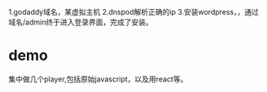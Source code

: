 ﻿1.godaddy域名，某虚拟主机
2.dnspod解析正确的ip
3.安装wordpress，，通过域名/admin终于进入登录界面，完成了安装。

# demo
集中做几个player,包括原始javascript，以及用react等。